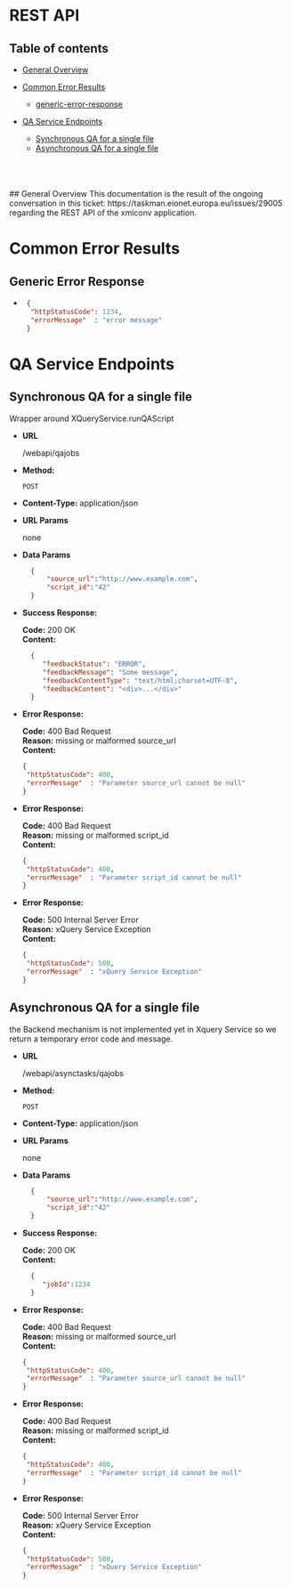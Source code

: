 # REST API 


##  Table of contents
<!-- TOC depthFrom:1 depthTo:3 withLinks:1 updateOnSave:1 orderedList:0 -->

- [General Overview ](#general-overview)
- [Common Error Results ](#common-error-results)
   - [generic-error-response ](#generic-error-response)

- [QA Service Endpoints ](#qa-service-endpoints)
   - [Synchronous QA for a single file](#synchronous-qa-for-a-single-file)
   - [Asynchronous QA for a single file](#asynchronous-qa-for-a-single-file)

</br>
</br>
</br>
## General Overview
This documentation is the result of the ongoing conversation in this ticket:
https://taskman.eionet.europa.eu/issues/29005 regarding the REST API of the xmlconv application.


# Common Error Results


**Generic Error Response**
----

 * ```json
    {
     "httpStatusCode": 1234,
     "errorMessage"  : "error message" 
    }
   ```
    
# QA Service Endpoints 


**Synchronous QA for a single file**
----
  
  Wrapper around XQueryService.runQAScript

* **URL**

  /webapi/qajobs

* **Method:**

  `POST`
  
* **Content-Type:** application/json

*  **URL Params**

   none

* **Data Params**
  ```json  
    {
        "source_url":"http://www.example.com",
        "script_id":"42" 
    }
  ```
    


* **Success Response:**

   **Code:** 200 OK <br />
   **Content:** 
  
   ```json
     {
        "feedbackStatus": "ERROR",
        "feedbackMessage": "Some message",
        "feedbackContentType": "text/html;charset=UTF-8",
        "feedbackContent": "<div>...</div>" 
     }
    ```
 
* **Error Response:**

   **Code:** 400 Bad Request <br />
   **Reason:** missing or malformed source_url <br/>
    **Content:** 
    ```json
    {
     "httpStatusCode": 400,
     "errorMessage"  : "Parameter source_url cannot be null" 
    }
    ```

* **Error Response:**
  
   **Code:** 400 Bad Request <br />
   **Reason:** missing or malformed script_id <br/>
    **Content:** 
    ```json
    {
     "httpStatusCode": 400,
     "errorMessage"  : "Parameter script_id cannot be null" 
    }
    ```
    
* **Error Response:**
      
   **Code:** 500 Internal Server Error <br />
   **Reason:** xQuery Service Exception <br/>
    **Content:** 
    ```json
    {
     "httpStatusCode": 500,
     "errorMessage"  : "xQuery Service Exception" 
    }
    ```
    
    
    
**Asynchronous QA for a single file**
----
 
 the Backend mechanism is not implemented yet in Xquery Service so we return a temporary error code and message.

* **URL**

  /webapi/asynctasks/qajobs

* **Method:**

  `POST`
  
* **Content-Type:** application/json

*  **URL Params**

   none

* **Data Params**
  ```json  
    {
        "source_url":"http://www.example.com",
        "script_id":"42" 
    }
  ```
    


* **Success Response:**

   **Code:** 200 OK <br />
   **Content:** 
  
   ```json
     {
        "jobId":1234
     }
    ```
 
* **Error Response:**

   **Code:** 400 Bad Request <br />
   **Reason:** missing or malformed source_url <br/>
    **Content:** 
    ```json
    {
     "httpStatusCode": 400,
     "errorMessage"  : "Parameter source_url cannot be null" 
    }
    ```

* **Error Response:**
  
   **Code:** 400 Bad Request <br />
   **Reason:** missing or malformed script_id <br/>
    **Content:** 
    ```json
    {
     "httpStatusCode": 400,
     "errorMessage"  : "Parameter script_id cannot be null" 
    }
    ```
    
* **Error Response:**
      
   **Code:** 500 Internal Server Error <br />
   **Reason:** xQuery Service Exception <br/>
    **Content:** 
    ```json
    {
     "httpStatusCode": 500,
     "errorMessage"  : "xQuery Service Exception" 
    }
    ```
 
